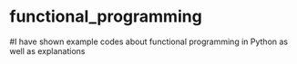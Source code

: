 # functional_programming

#I have shown example codes about functional programming in Python as well as explanations


